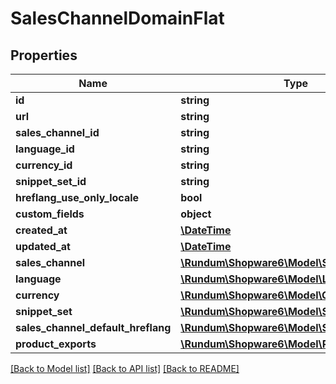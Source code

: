 # SalesChannelDomainFlat

## Properties
Name | Type | Description | Notes
------------ | ------------- | ------------- | -------------
**id** | **string** |  | [optional] 
**url** | **string** |  | 
**sales_channel_id** | **string** |  | 
**language_id** | **string** |  | 
**currency_id** | **string** |  | 
**snippet_set_id** | **string** |  | 
**hreflang_use_only_locale** | **bool** |  | [optional] 
**custom_fields** | **object** |  | [optional] 
**created_at** | [**\DateTime**](\DateTime.md) |  | 
**updated_at** | [**\DateTime**](\DateTime.md) |  | [optional] 
**sales_channel** | [**\Rundum\Shopware6\Model\SalesChannelFlat**](SalesChannelFlat.md) |  | [optional] 
**language** | [**\Rundum\Shopware6\Model\LanguageFlat**](LanguageFlat.md) |  | [optional] 
**currency** | [**\Rundum\Shopware6\Model\CurrencyFlat**](CurrencyFlat.md) |  | [optional] 
**snippet_set** | [**\Rundum\Shopware6\Model\SnippetSetFlat**](SnippetSetFlat.md) |  | [optional] 
**sales_channel_default_hreflang** | [**\Rundum\Shopware6\Model\SalesChannelFlat**](SalesChannelFlat.md) |  | [optional] 
**product_exports** | [**\Rundum\Shopware6\Model\ProductExportFlat**](ProductExportFlat.md) |  | [optional] 

[[Back to Model list]](../../README.md#documentation-for-models) [[Back to API list]](../../README.md#documentation-for-api-endpoints) [[Back to README]](../../README.md)

